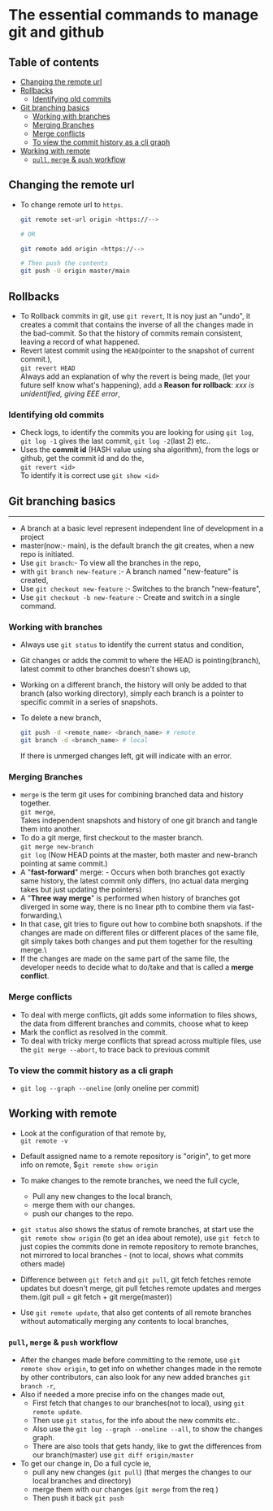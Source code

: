 # The essential commands to manage git and github <!-- omit in toc -->

<!-- omit in toc -->
## Table of contents

- [Changing the remote url](#changing-the-remote-url)
- [Rollbacks](#rollbacks)
  - [Identifying old commits](#identifying-old-commits)
- [Git branching basics](#git-branching-basics)
  - [Working with branches](#working-with-branches)
  - [Merging Branches](#merging-branches)
  - [Merge conflicts](#merge-conflicts)
  - [To view the commit history as a cli graph](#to-view-the-commit-history-as-a-cli-graph)
- [Working with remote](#working-with-remote)
  - [`pull`, `merge` & `push` workflow](#pull-merge--push-workflow)

## Changing the remote url

* To change remote url to `https`.

  ```bash
  git remote set-url origin <https://-->

  # OR

  git remote add origin <https://-->

  # Then push the contents
  git push -U origin master/main
  ```

## Rollbacks

* To Rollback commits in git, use `git revert`, It is noy just an "undo", it creates a commit that contains the inverse of all the changes made in the bad-commit. So that the history of commits remain consistent, leaving a record of what happened.
* Revert latest commit using the `HEAD`(pointer to the snapshot of current commit.),\
  `git revert HEAD`\
  Always add an explanation of why the revert is being made, (let your future self know what's happening), add a **Reason for rollback**: *xxx is unidentified, giving EEE error*,

### Identifying old commits

* Check logs, to identify the commits you are looking for using `git log`, `git log -1` gives the last commit, `git log -2`(last 2) etc..
* Uses the **commit id** (HASH value using sha algorithm), from the logs or github, get the commit id and do the,\
  `git revert <id>`\
  To identify it is correct use `git show <id>`

## Git branching basics

---

* A branch at a basic level represent independent line of development in a project
* master(now:- main), is the default branch the git creates, when a new repo is initiated.
* Use `git branch`:- To view all the branches in the repo,
* with `git branch new-feature` :- A branch named "new-feature" is created,
* Use `git checkout new-feature` :- Switches to the branch "new-feature",
* Use `git checkout -b new-feature` :- Create and switch in a single command.

### Working with branches

* Always use `git status` to identify the current status and condition,
* Git changes or adds the commit to where the HEAD is pointing(branch), latest commit to other branches doesn't shows up,
* Working on a different branch, the history will only be added to that branch (also working directory), simply each branch is a pointer to specific commit in a series of snapshots.
* To delete a new branch,

  ```bash
  git push -d <remote_name> <branch_name> # remote
  git branch -d <branch_name> # local
  ```

  If there is unmerged changes left, git will indicate with an error.

### Merging Branches

* `merge` is the term git uses for combining branched data and history together.\
  `git merge`,\
  Takes independent snapshots and history of one git branch and tangle them into another.
* To do a git merge, first checkout to the master branch.\
  `git merge new-branch`\
  `git log`  (Now HEAD points at the master, both master and new-branch pointing at same commit.)
* A "**fast-forward**" merge: - Occurs when both branches got exactly same history, the latest commit only differs, (no actual data merging takes but just updating the pointers)
* A "**Three way merge**" is performed when history of branches got diverged in some way, there is no linear pth to combine them via fast-forwarding,\
* In that case, git tries to figure out how to combine both snapshots. if the changes are made on different files or different places of the same file, git simply takes both changes and put them together for the resulting merge.\
* If the changes are made on the same part of the same file, the developer needs to decide what to do/take and that is called a **merge conflict**.

### Merge conflicts

* To deal with merge conflicts, git adds some information to files shows, the data from different branches and commits, choose what to keep
* Mark the conflict as resolved in the commit.
* To deal with tricky merge conflicts that spread across multiple files, use the `git merge --abort`, to trace back to previous commit

### To view the commit history as a cli graph

* `git log --graph --oneline` (only oneline per commit)

## Working with remote

* Look at the configuration of that remote by,\
  `git remote -v`
* Default assigned name to a remote repository is "origin", to get more info on remote,
  $`git remote show origin`

* To make changes to the remote branches, we need the full cycle,
  * Pull any new changes to the local branch,
  * merge them with our changes.
  * push our changes to the repo.
* `git status` also shows the status of remote branches, at start use the `git remote show origin` (to get an idea about remote), use `git fetch` to just copies the commits done in remote repository to remote branches, not mirrored to local branches - (not to local, shows what commits others made)
* Difference between `git fetch` and `git pull`, git fetch fetches remote updates but doesn't merge, git pull fetches remote updates and merges them.(git pull = git fetch + git merge(master))
* Use `git remote update`, that also get contents of all remote branches without automatically merging any contents to local branches,

### `pull`, `merge` & `push` workflow

* After the changes made before committing to the remote, use `git remote show origin`, to get info on whether changes made in the remote by other contributors, can also look for any new added branches `git branch -r`,
* Also if needed a more precise info on the changes made out,
  * First fetch that changes to our branches(not to local), using `git remote update`.
  * Then use `git status`, for the info about the new commits etc..
  * Also use the `git log --graph --oneline --all`, to show the changes graph.
  * There are also tools that gets handy, like to gwt the differences from our branch(master) use `git diff origin/master`
* To get our change in, Do a full cycle ie,
  * pull any new changes (`git pull`) (that merges the changes to our local branches and directory)
  * merge them with our changes (`git merge` from the req <branch>)
  * Then push it back `git push`
